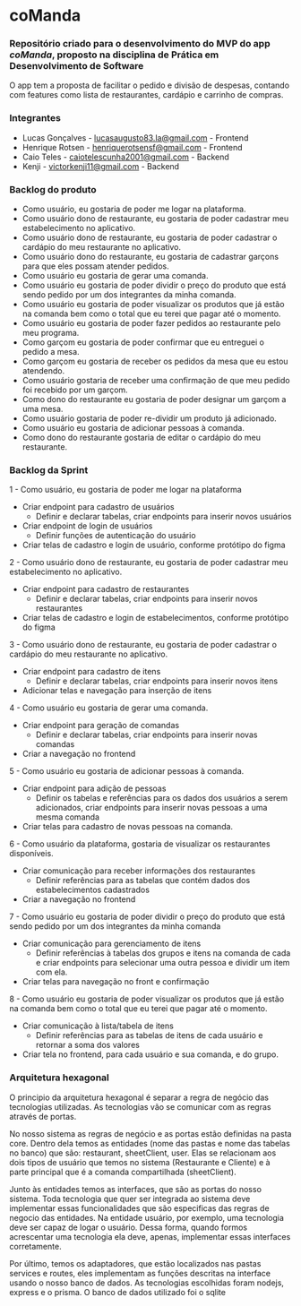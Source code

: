 # coManda

### Repositório criado para o desenvolvimento do MVP do app _coManda_, proposto na disciplina de Prática em Desenvolvimento de Software

O app tem a proposta de facilitar o pedido e divisão de despesas, contando com features como lista de restaurantes, cardápio e carrinho de compras.

### Integrantes
- Lucas Gonçalves - lucasaugusto83.la@gmail.com - Frontend
- Henrique Rotsen - henriquerotsensf@gmail.com - Frontend
- Caio Teles - caiotelescunha2001@gmail.com - Backend
- Kenji - victorkenji11@gmail.com - Backend

### Backlog do produto
- Como usuário, eu gostaria de poder me logar na plataforma.
- Como usuário dono de restaurante, eu gostaria de poder cadastrar meu estabelecimento no aplicativo.
- Como usuário dono de restaurante, eu gostaria de poder cadastrar o cardápio do meu restaurante no aplicativo.
- Como usuário dono do restaurante, eu gostaria de cadastrar garçons para que eles possam atender pedidos.
- Como usuário eu gostaria de gerar uma comanda.
- Como usuário eu gostaria de poder dividir o preço do produto que está sendo pedido por um dos integrantes da minha comanda.
- Como usuário eu gostaria de poder visualizar os produtos que já estão na comanda bem como o total que eu terei que pagar até o momento.
- Como usuário eu gostaria de poder fazer pedidos ao restaurante pelo meu programa.
- Como garçom eu gostaria de poder confirmar que eu entreguei o pedido a mesa.
- Como garçom eu gostaria de receber os pedidos da mesa que eu estou atendendo.
- Como usuário gostaria de receber uma confirmação de que meu pedido foi recebido por um garçom.
- Como dono do restaurante eu gostaria de poder designar um garçom a uma mesa.
- Como usuário gostaria de poder re-dividir um produto já adicionado.
- Como usuário eu gostaria de adicionar pessoas à comanda.
- Como dono do restaurante gostaria de editar o cardápio do meu restaurante.

### Backlog da Sprint

1 - Como usuário, eu gostaria de poder me logar na plataforma
  * Criar endpoint para cadastro de usuários
    + Definir e declarar tabelas, criar endpoints para inserir novos usuários
  * Criar endpoint de login de usuários
    + Definir funções de autenticação do usuário
  * Criar telas de cadastro e login de usuário, conforme protótipo do figma

2 - Como usuário dono de restaurante, eu gostaria de poder cadastrar meu estabelecimento no aplicativo.
  * Criar endpoint para cadastro de restaurantes
    + Definir e declarar tabelas, criar endpoints para inserir novos restaurantes
  * Criar telas de cadastro e login de estabelecimentos, conforme protótipo do figma

3 - Como usuário dono de restaurante, eu gostaria de poder cadastrar o cardápio do meu restaurante no aplicativo.
  * Criar endpoint para cadastro de itens
    + Definir e declarar tabelas, criar endpoints para inserir novos itens
  * Adicionar telas e navegação para inserção de itens

4 - Como usuário eu gostaria de gerar uma comanda.
  * Criar endpoint para geração de comandas
    + Definir e declarar tabelas, criar endpoints para inserir novas comandas
  * Criar a navegação no frontend

5 - Como usuário eu gostaria de adicionar pessoas à comanda.
  * Criar endpoint para adição de pessoas
    + Definir os tabelas e referências para os dados dos usuários a serem adicionados, criar endpoints para inserir novas pessoas a uma mesma comanda
  * Criar telas para cadastro de novas pessoas na comanda.

6 - Como usuário da plataforma, gostaria de visualizar os restaurantes disponíveis.
  * Criar comunicação para receber informações dos restaurantes
    + Definir referências para as tabelas que contém dados dos estabelecimentos cadastrados
  * Criar a navegação no frontend

7 - Como usuário eu gostaria de poder dividir o preço do produto que está sendo pedido por um dos integrantes da minha comanda
  * Criar comunicação para gerenciamento de itens
    + Definir referências à tabelas dos grupos e itens na comanda de cada e criar endpoints para selecionar uma outra pessoa e dividir um item com ela.
  * Criar telas para navegação no front e confirmação

8 - Como usuário eu gostaria de poder visualizar os produtos que já estão na comanda bem como o total que eu terei que pagar até o momento.
  * Criar comunicação à lista/tabela de itens
    + Definir referências para as tabelas de itens de cada usuário e retornar a soma dos valores
  * Criar tela no frontend, para cada usuário e sua comanda, e do grupo.


### Arquitetura hexagonal
O principio da arquitetura hexagonal é separar a regra de negócio das tecnologias utilizadas. As tecnologias vão se comunicar com as regras através de portas.


No nosso sistema as regras de negócio e as portas estão definidas na pasta core. Dentro dela temos as entidades (nome das pastas e nome das tabelas no banco) que são: restaurant, sheetClient, user. Elas se relacionam aos dois tipos de usuário que temos no sistema (Restaurante e Cliente) e à parte principal que é a comanda compartilhada (sheetClient).


Junto às entidades temos as interfaces, que são as portas do nosso sistema. Toda tecnologia que quer ser integrada ao sistema deve implementar essas funcionalidades que são especificas das regras de negocio das entidades. Na entidade usuário, por exemplo, uma tecnologia deve ser capaz de logar o usuário. Dessa forma, quando formos acrescentar uma tecnologia ela deve, apenas, implementar essas interfaces corretamente.


Por último, temos os adaptadores, que estão localizados nas pastas services e routes, eles implementam as funções descritas na interface usando o nosso banco de dados. As tecnologias escolhidas foram nodejs, express e o prisma. O banco de dados utilizado foi o sqlite
